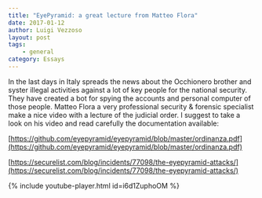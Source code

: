 ```yaml
---
title: "EyePyramid: a great lecture from Matteo Flora"
date: 2017-01-12
author: Luigi Vezzoso
layout: post
tags: 
    - general
category: Essays
---
```


In the last days in Italy spreads the news about the Occhionero brother and syster illegal activities against a lot of key people for the national security.  They have created a bot for spying the accounts and personal computer of those people. Matteo Flora a very professional security & forensic specialist make a nice video with a lecture of the judicial order. I suggest to take a look on his video and read carefully the documentation available:

[https://github.com/eyepyramid/eyepyramid/blob/master/ordinanza.pdf](https://github.com/eyepyramid/eyepyramid/blob/master/ordinanza.pdf)

[https://securelist.com/blog/incidents/77098/the-eyepyramid-attacks/](https://securelist.com/blog/incidents/77098/the-eyepyramid-attacks/)

<!-- {% include youtube-player.html id=page.youtubeId %} -->

{% include youtube-player.html id=i6d1ZuphoOM %}